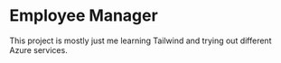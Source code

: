 # Employee Manager

This project is mostly just me learning Tailwind and trying out different Azure services.
